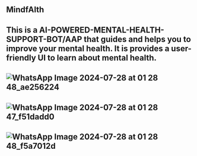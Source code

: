 MindfAIth
-------------------------------------------------------------------------------------------------------------------------------------------------------------------------

This is a AI-POWERED-MENTAL-HEALTH-SUPPORT-BOT/AAP that guides and helps you to improve your mental health. It is provides a user-friendly UI to learn about mental health.
--------------------------------------------------------------------------------------------------------------------------------------------------------------------------
![WhatsApp Image 2024-07-28 at 01 28 48_ae256224](https://github.com/user-attachments/assets/23eb6763-c7eb-4a15-bb9e-a747d373ff36)
-------------------------------------------------------------------------------------------------------------------------------------------------------------------------
![WhatsApp Image 2024-07-28 at 01 28 47_f51dadd0](https://github.com/user-attachments/assets/12387560-fb1d-435f-8d10-4c9d273a8a38)
-------------------------------------------------------------------------------------------------------------------------------------------------------------------------
![WhatsApp Image 2024-07-28 at 01 28 48_f5a7012d](https://github.com/user-attachments/assets/4ee4e293-8f17-4b94-aa03-55e562b2c8a7)
-----------------------------------------------------------------------------------------------------------------------------------------------------------------------



